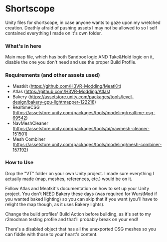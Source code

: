 # Shortscope
Unity files for shortscope, in case anyone wants to gaze upon my wretched creation. Deathly afraid of pushing assets I may not be allowed to so I self contained everything I made on it's own folder.

### What's in here

Main map file, which has both Sandbox logic AND Take&Hold logic on it, disable the one you don't need and use the proper Build Profile.

### Requirements (and other assets used)
- Meatkit (https://github.com/H3VR-Modding/MeatKit)
- Atlas (https://github.com/H3VR-Modding/Atlas)
- Bakery (https://assetstore.unity.com/packages/tools/level-design/bakery-gpu-lightmapper-122218)
- RealtimeCSG (https://assetstore.unity.com/packages/tools/modeling/realtime-csg-69542)
- NavMeshCleaner (https://assetstore.unity.com/packages/tools/ai/navmesh-cleaner-151501)
- Mesh Combiner (https://assetstore.unity.com/packages/tools/modeling/mesh-combiner-157192)

### How to Use
Drop the "VT" folder on your own Unity project. I made sure everything I actually made (map, meshes, references, etc.) would be on it.

Follow Atlas and Meatkit's documentation on how to set up your Unity project. You don't NEED Bakery these days (was required for WurstMod if you wanted baked lighting) so you can skip that if you want (you'll have to relight the map though, as it uses Bakery lights).

Change the build profiles' Build Action before building, as it's set to my r2modman testing profile and that'll probably break on your end!

There's a disabled object that has all the unexported CSG meshes so you can fiddle with those to your heart's content.
